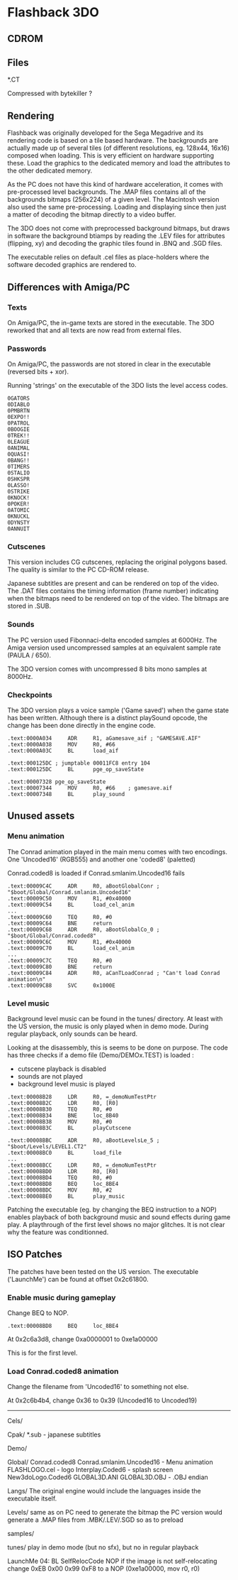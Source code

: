 
# Flashback 3DO

## CDROM

## Files

*.CT

Compressed with bytekiller ?

## Rendering

Flashback was originally developed for the Sega Megadrive and its rendering code is based on
a tile based hardware. The backgrounds are actually made up of several tiles (of different
resolutions, eg. 128x44, 16x16) composed when loading. This is very efficient on hardware
supporting these. Load the graphics to the dedicated memory and load the attributes to the
other dedicated memory.

As the PC does not have this kind of hardware acceleration, it comes with pre-processed
level backgrounds. The .MAP files contains all of the backgrounds bitmaps (256x224) of a given level.
The Macintosh version also used the same pre-processing. Loading and displaying since then
just a matter of decoding the bitmap directly to a video buffer.

The 3DO does not come with preprocessed background bitmaps, but draws in software the background
btiamps by reading the .LEV files for attributes (flipping, xy) and decoding the graphic tiles found
in .BNQ and .SGD files.

The executable relies on default .cel files as place-holders where the software decoded graphics
are rendered to.

## Differences with Amiga/PC

### Texts

On Amiga/PC, the in-game texts are stored in the executable. The 3DO reworked that and all
texts are now read from external files.

### Passwords

On Amiga/PC, the passwords are not stored in clear in the executable (reversed bits + xor).

Running 'strings' on the executable of the 3DO lists the level access codes.

```
0GATORS
0DIABLO
0PMBRTN
0EXPO!!
0PATROL
0BOOGIE
0TREK!!
0LEAGUE
0ANIMAL
0QUASI!
0BANG!!
0TIMERS
0STALIO
0SHKSPR
0LASSO!
0STRIKE
0KNOCK!
0POKER!
0ATOMIC
0KNUCKL
0DYNSTY
0ANNUIT
```

### Cutscenes

This version includes CG cutscenes, replacing the original polygons based.
The quality is similar to the PC CD-ROM release.

Japanese subtitles are present and can be rendered on top of the video.
The .DAT files contains the timing information (frame number) indicating
when the bitmaps need to be rendered on top of the video. The bitmaps are stored in .SUB.

### Sounds

The PC version used Fibonnaci-delta encoded samples at 6000Hz. The Amiga
version used uncompressed samples at an equivalent sample rate (PAULA / 650).

The 3DO version comes with uncompressed 8 bits mono samples at 8000Hz.

### Checkpoints

The 3DO version plays a voice sample ('Game saved') when the game state has been written.
Although there is a distinct playSound opcode, the change has been done directly in the
engine code.

```
.text:0000A034     ADR     R1, aGamesave_aif ; "GAMESAVE.AIF"
.text:0000A038     MOV     R0, #66
.text:0000A03C     BL      load_aif

.text:000125DC ; jumptable 00011FC8 entry 104
.text:000125DC     BL      pge_op_saveState

.text:00007328 pge_op_saveState
.text:00007344     MOV     R0, #66    ; gamesave.aif
.text:00007348     BL      play_sound
```

## Unused assets

### Menu animation

The Conrad animation played in the main menu comes with two encodings.
One 'Uncoded16' (RGB555) and another one 'coded8' (paletted)

Conrad.coded8 is loaded if Conrad.smlanim.Uncoded16 fails

```
.text:00009C4C     ADR     R0, aBootGlobalConr ; "$boot/Global/Conrad.smlanim.Uncoded16"
.text:00009C50     MOV     R1, #0x40000
.text:00009C54     BL      load_cel_anim
...
.text:00009C60     TEQ     R0, #0
.text:00009C64     BNE     return
.text:00009C68     ADR     R0, aBootGlobalCo_0 ; "$boot/Global/Conrad.coded8"
.text:00009C6C     MOV     R1, #0x40000
.text:00009C70     BL      load_cel_anim
...
.text:00009C7C     TEQ     R0, #0
.text:00009C80     BNE     return
.text:00009C84     ADR     R0, aCanTLoadConrad ; "Can't load Conrad animation\n"
.text:00009C88     SVC     0x1000E
```

### Level music

Background level music can be found in the tunes/ directory. At least with the US version,
the music is only played when in demo mode. During regular playback, only sounds can be heard.

Looking at the disassembly, this is seems to be done on purpose. The code has three checks if
a demo file (Demo/DEMOx.TEST) is loaded :

- cutscene playback is disabled
- sounds are not played
- background level music is played

```
.text:00008B28     LDR     R0, =_demoNumTestPtr
.text:00008B2C     LDR     R0, [R0]
.text:00008B30     TEQ     R0, #0
.text:00008B34     BNE     loc_8B40
.text:00008B38     MOV     R0, #0
.text:00008B3C     BL      playCutscene

.text:00008BBC     ADR     R0, aBootLevelsLe_5 ; "$boot/Levels/LEVEL1.CT2"
.text:00008BC0     BL      load_file
...
.text:00008BCC     LDR     R0, =_demoNumTestPtr
.text:00008BD0     LDR     R0, [R0]
.text:00008BD4     TEQ     R0, #0
.text:00008BD8     BEQ     loc_8BE4
.text:00008BDC     MOV     R0, #2
.text:00008BE0     BL      play_music
```

Patching the executable (eg. by changing the BEQ instruction to a NOP) enables playback of
both background music and sound effects during game play. A playthrough of the first level
shows no major glitches. It is not clear why the feature was conditionned.



## ISO Patches

The patches have been tested on the US version. The executable ('LaunchMe') can
be found at offset 0x2c61800.

### Enable music during gameplay

Change BEQ to NOP.

```
.text:00008BD8     BEQ     loc_8BE4
```

At 0x2c6a3d8, change 0xa0000001 to 0xe1a00000

This is for the first level.

### Load Conrad.coded8 animation

Change the filename from 'Uncoded16' to something not else.

At 0x2c6b4b4, change 0x36 to 0x39 (Uncoded16 to Uncoded19)

---


Cels/

Cpak/
	*.sub - japanese subtitles

Demo/

Global/
	Conrad.coded8
	Conrad.smlanim.Uncoded16 - Menu animation
	FLASHLOGO.cel - logo
	Interplay.Coded6 - splash screen
	New3doLogo.Coded6
	GLOBAL3D.ANI
	GLOBAL3D.OBJ - .OBJ endian

Langs/
	The original engine would include the languages inside the executable itself.

Levels/
	same as on PC
		need to generate the bitmap
			the PC version would generate a .MAP files from .MBK/.LEV/.SGD so as to preload

samples/

tunes/
	play in demo mode (but no sfx), but no in regular playback

LaunchMe
	04: BL SelfRelocCode NOP if the image is not self-relocating
		change 0xEB 0x00 0x99 0xF8 to a NOP (0xe1a00000, mov r0, r0)

